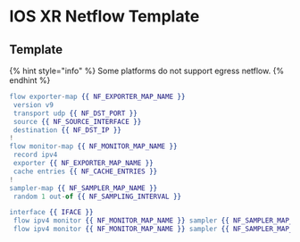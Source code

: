# IOS XR Netflow Template

## Template

{% hint style="info" %}
Some platforms do not support egress netflow.
{% endhint %}

```erlang
flow exporter-map {{ NF_EXPORTER_MAP_NAME }}
 version v9
 transport udp {{ NF_DST_PORT }}
 source {{ NF_SOURCE_INTERFACE }}
 destination {{ NF_DST_IP }}
!
flow monitor-map {{ NF_MONITOR_MAP_NAME }}
 record ipv4
 exporter {{ NF_EXPORTER_MAP_NAME }}
 cache entries {{ NF_CACHE_ENTRIES }}
!
sampler-map {{ NF_SAMPLER_MAP_NAME }}
 random 1 out-of {{ NF_SAMPLING_INTERVAL }}

interface {{ IFACE }}
 flow ipv4 monitor {{ NF_MONITOR_MAP_NAME }} sampler {{ NF_SAMPLER_MAP_NAME }} ingress
 flow ipv4 monitor {{ NF_MONITOR_MAP_NAME }} sampler {{ NF_SAMPLER_MAP_NAME }} egress
```

